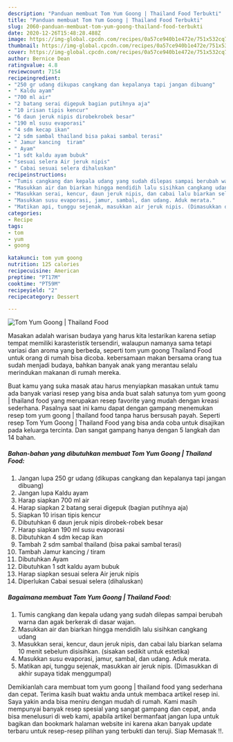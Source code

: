 ```yaml
---
description: "Panduan membuat Tom Yum Goong | Thailand Food Terbukti"
title: "Panduan membuat Tom Yum Goong | Thailand Food Terbukti"
slug: 2060-panduan-membuat-tom-yum-goong-thailand-food-terbukti
date: 2020-12-26T15:48:28.488Z
image: https://img-global.cpcdn.com/recipes/0a57ce940b1e472e/751x532cq70/tom-yum-goong-thailand-food-foto-resep-utama.jpg
thumbnail: https://img-global.cpcdn.com/recipes/0a57ce940b1e472e/751x532cq70/tom-yum-goong-thailand-food-foto-resep-utama.jpg
cover: https://img-global.cpcdn.com/recipes/0a57ce940b1e472e/751x532cq70/tom-yum-goong-thailand-food-foto-resep-utama.jpg
author: Bernice Dean
ratingvalue: 4.8
reviewcount: 7154
recipeingredient:
- "250 gr udang dikupas cangkang dan kepalanya tapi jangan dibuang"
- " Kaldu ayam"
- "700 ml air"
- "2 batang serai digepuk bagian putihnya aja"
- "10 irisan tipis kencur"
- "6 daun jeruk nipis dirobekrobek besar"
- "190 ml susu evaporasi"
- "4 sdm kecap ikan"
- "2 sdm sambal thailand bisa pakai sambal terasi"
- " Jamur kancing  tiram"
- " Ayam"
- "1 sdt kaldu ayam bubuk"
- "sesuai selera Air jeruk nipis"
- " Cabai sesuai selera dihaluskan"
recipeinstructions:
- "Tumis cangkang dan kepala udang yang sudah dilepas sampai berubah warna dan agak berkerak di dasar wajan."
- "Masukkan air dan biarkan hingga mendidih lalu sisihkan cangkang udang"
- "Masukkan serai, kencur, daun jeruk nipis, dan cabai lalu biarkan selama 10 menit sebelum disisihkan. (sisakan sedikit untuk estetika)"
- "Masukkan susu evaporasi, jamur, sambal, dan udang. Aduk merata."
- "Matikan api, tunggu sejenak, masukkan air jeruk nipis. (Dimasukkan di akhir supaya tidak menggumpal)"
categories:
- Recipe
tags:
- tom
- yum
- goong

katakunci: tom yum goong 
nutrition: 125 calories
recipecuisine: American
preptime: "PT17M"
cooktime: "PT59M"
recipeyield: "2"
recipecategory: Dessert

---
```



![Tom Yum Goong | Thailand Food](https://img-global.cpcdn.com/recipes/0a57ce940b1e472e/751x532cq70/tom-yum-goong-thailand-food-foto-resep-utama.jpg)

Masakan adalah warisan budaya yang harus kita lestarikan karena setiap tempat memiliki karasteristik tersendiri, walaupun namanya sama tetapi variasi dan aroma yang berbeda, seperti tom yum goong 
 Thailand Food untuk orang di rumah bisa dicoba. kebersamaan makan bersama orang tua sudah menjadi budaya, bahkan banyak anak yang merantau selalu merindukan makanan di rumah mereka.



Buat kamu yang suka masak atau harus menyiapkan masakan untuk tamu ada banyak variasi resep yang bisa anda buat salah satunya tom yum goong | thailand food yang merupakan resep favorite yang mudah dengan kreasi sederhana. Pasalnya saat ini kamu dapat dengan gampang menemukan resep tom yum goong | thailand food tanpa harus bersusah payah.
Seperti resep Tom Yum Goong | Thailand Food yang bisa anda coba untuk disajikan pada keluarga tercinta. Dan sangat gampang hanya dengan 5 langkah dan 14 bahan.


<!--inarticleads1-->

##### Bahan-bahan yang dibutuhkan membuat Tom Yum Goong | Thailand Food:

1. Jangan lupa 250 gr udang (dikupas cangkang dan kepalanya tapi jangan dibuang)
1. Jangan lupa  Kaldu ayam
1. Harap siapkan 700 ml air
1. Harap siapkan 2 batang serai digepuk (bagian putihnya aja)
1. Siapkan 10 irisan tipis kencur
1. Dibutuhkan 6 daun jeruk nipis dirobek-robek besar
1. Harap siapkan 190 ml susu evaporasi
1. Dibutuhkan 4 sdm kecap ikan
1. Tambah 2 sdm sambal thailand (bisa pakai sambal terasi)
1. Tambah  Jamur kancing / tiram
1. Dibutuhkan  Ayam
1. Dibutuhkan 1 sdt kaldu ayam bubuk
1. Harap siapkan sesuai selera Air jeruk nipis
1. Diperlukan  Cabai sesuai selera (dihaluskan)




<!--inarticleads2-->

##### Bagaimana membuat  Tom Yum Goong | Thailand Food:

1. Tumis cangkang dan kepala udang yang sudah dilepas sampai berubah warna dan agak berkerak di dasar wajan.
1. Masukkan air dan biarkan hingga mendidih lalu sisihkan cangkang udang
1. Masukkan serai, kencur, daun jeruk nipis, dan cabai lalu biarkan selama 10 menit sebelum disisihkan. (sisakan sedikit untuk estetika)
1. Masukkan susu evaporasi, jamur, sambal, dan udang. Aduk merata.
1. Matikan api, tunggu sejenak, masukkan air jeruk nipis. (Dimasukkan di akhir supaya tidak menggumpal)




Demikianlah cara membuat tom yum goong | thailand food yang sederhana dan cepat. Terima kasih buat waktu anda untuk membaca artikel resep ini. Saya yakin anda bisa meniru dengan mudah di rumah. Kami masih mempunyai banyak resep spesial yang sangat gampang dan cepat, anda bisa menelusuri di web kami, apabila artikel bermanfaat jangan lupa untuk bagikan dan bookmark halaman website ini karena akan banyak update terbaru untuk resep-resep pilihan yang terbukti dan teruji. Siap Memasak !!. 
